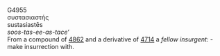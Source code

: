 G4955  
συστασιαστής  
sustasiastēs  
*soos-tas-ee-as-tace‘*  
From a compound of [4862](g4862) and a derivative of [4714](g4714) a
*fellow* *insurgent:* - make insurrection with.  
